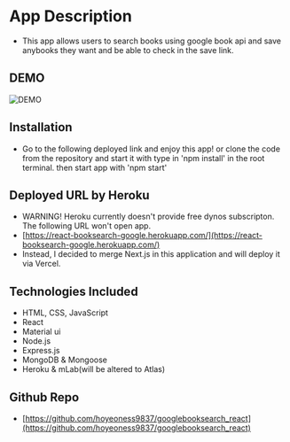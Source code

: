 # App Description
- This app allows users to search books using google book api and save anybooks they want and be able to check in the save link.

## DEMO
![DEMO](./client/public/assets/demo.gif)

## Installation
- Go to the following deployed link and enjoy this app! or clone the code from the repository and start it with type in 'npm install' in the root terminal. then start app with 'npm start'

## Deployed URL by Heroku
- WARNING! Heroku currently doesn't provide free dynos subscripton. The following URL won't open app.
- [https://react-booksearch-google.herokuapp.com/](https://react-booksearch-google.herokuapp.com/)
- Instead, I decided to merge Next.js in this application and will deploy it via Vercel.

## Technologies Included
- HTML, CSS, JavaScript
- React
- Material ui
- Node.js
- Express.js
- MongoDB & Mongoose
- Heroku & mLab(will be altered to Atlas)

## Github Repo
- [https://github.com/hoyeoness9837/googlebooksearch_react](https://github.com/hoyeoness9837/googlebooksearch_react)
